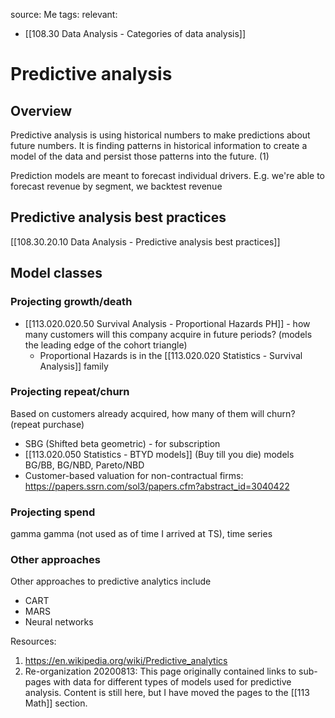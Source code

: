source: Me
tags: 
relevant: 
- [[108.30 Data Analysis - Categories of data analysis]]

# Predictive analysis

## Overview
Predictive analysis is using historical numbers to make predictions about future numbers. It is finding patterns in historical information to create a model of the data and persist those patterns into the future. (1)

Prediction models are meant to forecast individual drivers. E.g. we're able to forecast revenue by segment, we backtest revenue

## Predictive analysis best practices
[[108.30.20.10 Data Analysis - Predictive analysis best practices]]


## Model classes

### Projecting growth/death
- [[113.020.020.50 Survival Analysis - Proportional Hazards PH]] - how many customers will this company acquire in future periods? (models the leading edge of the cohort triangle)
    - Proportional Hazards is in the [[113.020.020 Statistics - Survival Analysis]] family

### Projecting repeat/churn
Based on customers already acquired, how many of them will churn? (repeat purchase)
  - SBG (Shifted beta geometric) - for subscription
  - [[113.020.050 Statistics - BTYD models]] (Buy till you die) models BG/BB, BG/NBD, Pareto/NBD
  - Customer-based valuation for non-contractual firms: https://papers.ssrn.com/sol3/papers.cfm?abstract_id=3040422

### Projecting spend
gamma gamma (not used as of time I arrived at TS), time series

### Other approaches
Other approaches to predictive analytics include
- CART
- MARS
- Neural networks


Resources:
1. https://en.wikipedia.org/wiki/Predictive_analytics
2. Re-organization 20200813: This page originally contained links to sub-pages with data for different types of models used for predictive analysis. Content is still here, but I have moved the pages to the [[113 Math]] section.
